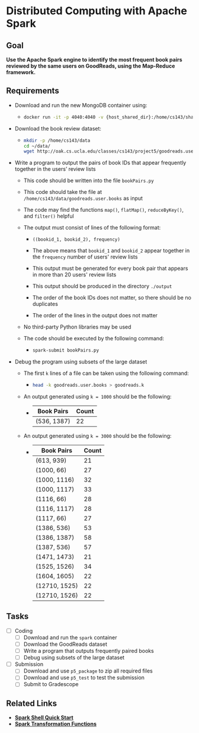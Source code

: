 # Distributed Computing with Apache Spark

## Goal

**Use the Apache Spark engine to identify the most frequent book pairs reviewed by the same users on GoodReads, using the Map-Reduce framework.**

## Requirements

- Download and run the new MongoDB container using:

  - ```bash
    docker run -it -p 4040:4040 -v {host_shared_dir}:/home/cs143/shared --name spark junghoo/spark
    ```

- Download the book review dataset:

  - ```bash
    mkdir -p /home/cs143/data
    cd ~/data/
    wget http://oak.cs.ucla.edu/classes/cs143/project5/goodreads.user.books
    ```

- Write a program to output the pairs of book IDs that appear frequently together in the users’ review lists

  - This code should be written into the file `bookPairs.py`

  - This code should take the file at `/home/cs143/data/goodreads.user.books` as input

  - The code may find the functions `map()`, `flatMap()`, `reduceByKey()`, and `filter()` helpful

  - The output must consist of lines of the following format:

    - ```
      ((bookid_1, bookid_2), frequency)
      ```

    - The above means that `bookid_1` and `bookid_2` appear together in the `frequency` number of users' review lists

    - This output must be generated for every book pair that appears in more than 20 users' review lists

    - This output should be produced in the directory `./output`

    - The order of the book IDs does not matter, so there should be no duplicates

    - The order of the lines in the output does not matter

  - No third-party Python libraries may be used

  - The code should be executed by the following command:

    - ```bash
      spark-submit bookPairs.py
      ```

- Debug the program using subsets of the large dataset

  - The first `k` lines of a file can be taken using the following command:

    - ```bash
      head -k goodreads.user.books > goodreads.k
      ```

  - An output generated using `k = 1000` should be the following:

    - | Book Pairs  | Count |
      | ----------- | ----- |
      | (536, 1387) | 22    |


  - An output generated using `k = 3000` should be the following:

    - | Book Pairs    | Count |
      | ------------- | ----- |
      | (613, 939)    | 21    |
      | (1000, 66)    | 27    |
      | (1000, 1116)  | 32    |
      | (1000, 1117)  | 33    |
      | (1116, 66)    | 28    |
      | (1116, 1117)  | 28    |
      | (1117, 66)    | 27    |
      | (1386, 536)   | 53    |
      | (1386, 1387)  | 58    |
      | (1387, 536)   | 57    |
      | (1471, 1473)  | 21    |
      | (1525, 1526)  | 34    |
      | (1604, 1605)  | 22    |
      | (12710, 1525) | 22    |
      | (12710, 1526) | 22    |

## Tasks

- [ ] Coding
  - [ ] Download and run the `spark` container
  - [ ] Download the GoodReads dataset
  - [ ] Write a program that outputs frequently paired books
  - [ ] Debug using subsets of the large dataset
- [ ] Submission
  - [ ] Download and use `p5_package` to zip all required files
  - [ ]  Download and use `p5_test` to test the submission
  - [ ] Submit to Gradescope

## Related Links

- **[Spark Shell Quick Start](https://spark.apache.org/docs/latest/quick-start.html)**
- **[Spark Transformation Functions](http://spark.apache.org/docs/latest/rdd-programming-guide.html#transformations)**